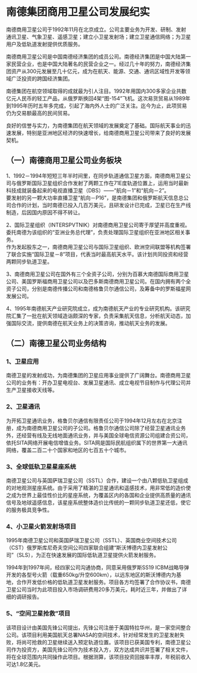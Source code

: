 # 南德集团商用卫星公司发展纪实

南德商用卫星公司于1992年11月在北京成立。公司主要业务为开发、研制、发射通讯卫星、气象卫星、遥感卫星；建立小卫星发射场；建立卫星通信网络；为卫星用户及低轨道发射提供优质服务。

南德商用卫星公司是中国南德经济集团的成员公司。南德经济集团是中国大陆第一家民营企业，也是中国大陆著名的民营企业之一。经过几十年的努力，南德经济集团资产从300元发展至几十亿元，成为在航天、能源、交通、通讯区域性开发等领域广泛投资的跨国经济集团。

南德集团在航空领域取得的成就最为引人注目。1992年用国内300多家企业共数亿元人民币的轻工产品，从俄罗斯换回4架“图-154”飞机。这次易货贸易从1989年到1995年历时五年多完成，引起了海内外人士的广泛关注。迄今为止，此项贸易仍为交易额最高的民间贸易。

良好的信誉与实力，为南德集团在航天领域的发展奠定了基础。国际航天事业的迅速发展，特别是亚洲地区经济的快速增长，给南德商用卫星公司带来了良好的发展契机。

##  （一）南德商用卫星公司业务板块

  
 1、1992－1994年短短三年半时间里，在同步轨道通信卫星方面，南德商用卫星公司与俄罗斯国际卫星组织合作发射了两颗工作在71E度轨道位置上，运用当时最新科技成就装备起来的电视直播卫星（DBS）——“航向－1”和“航向－2”。  
 要发射的另一颗大功率直播卫星“航向－P16”，是南德集团和俄罗斯航天信息总公司合作的计划，当时南德已投入几百万美元，且研发设计已完成，卫星已在生产线制造，后因国内原因不得不转让。  
  
 2、国际卫星组织（INTERSPVTNIK）对南德商用卫星公司寄于厚望并高度重视。委托南德为该组织的“亚洲业务总代理”，负责处理国际卫星组织在亚洲地区相关事务。  
 作为发起股东之一，南德商用卫星公司与国际卫星组织、欧洲空间联盟等机构签署了联合实施“国际卫星－8”项目，代表当时最高航天水平。该计划共同投资和经营两颗同步轨道卫星。  
  
 3、南德商用卫星公司在国外有三个全资子公司，分别为百慕大南德国际商用卫星公司、美国罗斯福商用卫星公司以及巴多斯南德商用卫星公司。在国内拥有两个全资子公司，分别是南德传播公司和南德格鲁贝尔通信公司，及筹备中的罗斯福星网发展公司。  
  
 4、1995年南德航天产业研究院成立，成为南德航天产业的专业研究机构。该研究院汇集了一批在航天领域造诣颇深的专家，负责采集航天信息，分析航天动态，加强国际交流，提供南德在航天业务上的决策咨询，推动航天业务的发展。  
  

## （二）南德卫星公司业务结构

###   1、卫星应用

南德卫星的发射成功，为南德集团的卫星应用事业提供了广阔舞台。南德商用卫星公司的业务有：开办卫星电视台、发展卫星通讯、成立电视节目制作与代理公司并生产卫星接收天线等。



### 2、卫星通讯

为开拓卫星通讯业务，格鲁贝尔通信有限责任公司于1994年12月左右在北京注册，成为南德商用卫星公司的子公司。格鲁贝尔通信公司除了经营卫星通讯业务外，还经营有线及无线地面通讯业务，并与美国全球电信资源公司组建合资公司，依托SITA网络开展电信增值业务。SITA网是国际民航组织属下的世界第一大通讯网络，覆盖二百二十个国家和地区的七百五十个城市。



### 3、全球低轨卫星星座系统

南德卫星公司与英国萨瑞卫星公司（SSTL）合作，建设一个由八颗低轨卫星组成的对地观测星座系统。由于采用了精湛的卫星通讯和遥感技术，用非常低的造价使之成为世界上最佳性价比的星座系统，为覆盖区内的各国和企业提供高质量的通讯信号及地球遥感信息，该星座系统整体造价比传统的一颗同步轨道卫星还低，使它的服务极具竞争性。



### 4、小卫星火箭发射场项目

1995年南德卫星公司和英国萨瑞卫星公司（SSTL）、英国商业空间技术公司（CST）俄罗斯库尼奇夫空间公司四家联合组建“斯沃博德内卫星发射公司”（SLS），为正在快速发展的国际低轨道卫星提供火箭发射服务。

1994年到1997年间，经四家公司沟通协商，同意采用俄罗斯SS19 ICBM战略导弹开发的各型号火箭（载重650kg/升空600km），以远东地区的斯沃博德内为基地，合作开发低价格的低轨道卫星发射服务。项目各方均签署了合作协议书，南德卫星公司当时为此项目投入市场调研费用20多万美元，耗时近三年，并做出了详细的调研报告。



### 5、“空间卫星抢救”项目

该项目设计由美国先锋公司提出，先锋公司注册于美国特拉华州，是一家空间整合公司。该项目利用美国航天总署NASA的空间技术，针对经常发生的卫星发射失败，将尚可抢救的卫星继续送入预定轨道位置。该项目已获美国专利，南德卫星公司作为投资方，美国先锋公司作为技术投入方，双方达成共识并签署了相关文件，将在全球范围内共同操作此项目。根据测算，该项目投资回报率丰厚，年税前收入可达1.8亿美元。

